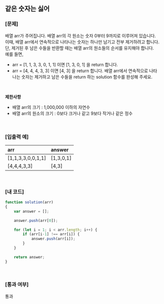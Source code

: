 ## 같은 숫자는 싫어

### [문제]
배열 arr가 주어집니다. 배열 arr의 각 원소는 숫자 0부터 9까지로 이루어져 있습니다.  
이때, 배열 arr에서 연속적으로 나타나는 숫자는 하나만 남기고 전부 제거하려고 합니다.  
단, 제거된 후 남은 수들을 반환할 때는 배열 arr의 원소들의 순서를 유지해야 합니다.  
예를 들면,  

* arr = [1, 1, 3, 3, 0, 1, 1] 이면 [1, 3, 0, 1] 을 return 합니다.
* arr = [4, 4, 4, 3, 3] 이면 [4, 3] 을 return 합니다.
배열 arr에서 연속적으로 나타나는 숫자는 제거하고 남은 수들을 return 하는 solution 함수를 완성해 주세요.  
<br/>

**제한사항**  
* 배열 arr의 크기 : 1,000,000 이하의 자연수
* 배열 arr의 원소의 크기 : 0보다 크거나 같고 9보다 작거나 같은 정수
<br/>

### [입출력 예]
|        arr         |   answer  |
|:-------------------|:----------|
| [1,1,3,3,0,0,1,1]  | [1,3,0,1] |
| [4,4,4,3,3]        |   [4,3]   |


<br/>

### [내 코드]
```javascript
function solution(arr)
{
    var answer = [];
    
    answer.push(arr[0]);
    
    for (let i = 1; i < arr.length; i++) {
        if (arr[i-1] !== arr[i]) {
            answer.push(arr[i]);
        }
    }
    
    return answer;
}
```
<br/>

### [통과 여부]
통과
